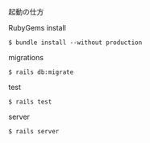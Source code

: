 起動の仕方

RubyGems install

```
$ bundle install --without production
```

migrations

```
$ rails db:migrate
```

test

```
$ rails test
```

server

```
$ rails server
```

